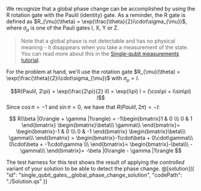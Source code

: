We recognize that a global phase change can be accomplished by using the R rotation gate with the PauliI (identity) gate.
As a reminder, the R gate is defined as $R_{\mu}(\theta) = \exp(\frac{\theta}{2}i\cdot\sigma_{\mu})$, where $\sigma_{\mu}$ is one of the Pauli gates I, X, Y or Z.

> Note that a global phase is not detectable and has no physical meaning - it disappears when you take a measurement of the state.  
> You can read more about this in the [Single-qubit measurements tutorial](../tutorials/SingleQubitSystemMeasurements/SingleQubitSystemMeasurements.ipynb#Measurements-in-arbitrary-orthogonal-bases).

For the problem at hand, we'll use the rotation gate $R_{\mu}(\theta) = \exp(\frac{\theta}{2}i\cdot\sigma_{\mu})$ with $\sigma_{\mu} = I$.

$$R(PauliI, 2\pi) = \exp(\frac{2\pi}{2} iI) = \exp(i\pi) I = (\cos\pi + i\sin\pi) I$$
Since $\cos\pi = -1$ and $\sin\pi = 0$, we have that $R(PauliI, 2\pi) = -I$:

$$
R(\beta |0\rangle + \gamma |1\rangle) =
 -1\begin{bmatrix}1 & 0 \\\ 0 & 1 \end{bmatrix}
 \begin{bmatrix}\beta\\\ \gamma\\\ \end{bmatrix}=
 \begin{bmatrix}-1 & 0 \\\ 0 & -1 \end{bmatrix}
 \begin{bmatrix}\beta\\\ \gamma\\\ \end{bmatrix} =
 \begin{bmatrix}-1\cdot\beta + 0\cdot\gamma\\\ 0\cdot\beta +  -1\cdot\gamma \\\ \end{bmatrix}=
\begin{bmatrix}-\beta\\\ -\gamma\\\ \end{bmatrix}=
-\beta |0\rangle - \gamma |1\rangle
$$

The test harness for this test shows the result of applying the _controlled_ variant of your solution to be able to detect the phase change.
@[solution]({
"id": "single_qubit_gates__global_phase_change_solution",
"codePath": "./Solution.qs"
})
